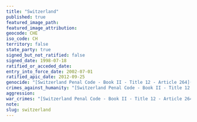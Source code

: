 ```yaml
---
title: "Switzerland"
published: true
featured_image_path:
featured_image_attribution:
geocode: CHE
iso_code: CH
territory: false
state_party: true
signed_but_not_ratified: false
signed_date: 1998-07-18
ratified_or_acceded_date:
entry_into_force_date: 2002-07-01
ratified_apic_date: 2012-09-25
genocide: "[Switzerland Penal Code - Book II - Title 12 - Article 264](https://iccdb.hrlc.net/data/doc/166/keyword/46/)"
crimes_against_humanity: "[Switzerland Penal Code - Book II - Title 12 - Article 264a](https://iccdb.hrlc.net/data/doc/166/keyword/13/)"
aggression:
war_crimes: "[Switzerland Penal Code - Book II - Title 12 - Article 264b-j](https://iccdb.hrlc.net/data/doc/166/keyword/145/)"
note:
slug: switzerland
---
```

